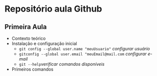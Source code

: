 # Repositório aula Github
## Primeira Aula 

- Contexto teórico 
- Instalação e configuração inicial 
    - `git config --global user.name "meuUsuario"` *configurar usuário*
    - `gitconfig --global user.email "meuEmail@mail.com` *configurar e-mail* 
    - `git --help`*verificar comandos disponíveis* 
- Primeiros comandos 
